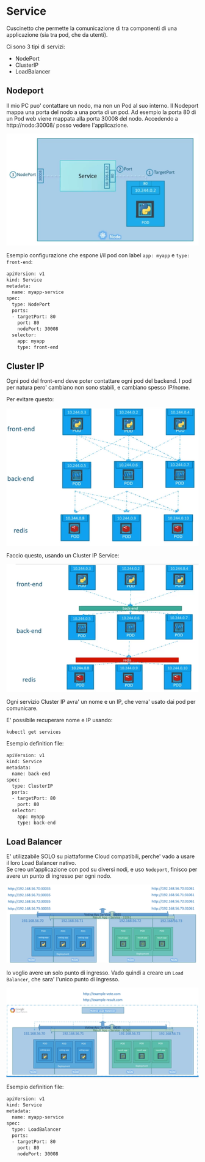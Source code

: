 Service
=======

Cuscinetto che permette la comunicazione di tra componenti di una applicazione (sia tra pod, che da utenti).

Ci sono 3 tipi di servizi:
- NodePort
- ClusterIP
- LoadBalancer

Nodeport
--------

Il mio PC puo' contattare un nodo, ma non un Pod al suo interno.
Il Nodeport mappa una porta del nodo a una porta di un pod.
Ad esempio la porta 80 di un Pod web viene mappata alla porta 30008 del nodo.
Accedendo a http://nodo:30008/ posso vedere l'applicazione.

![Nodeport](/images/services_01.png)

Esempio configurazione che espone i/il pod con label `app: myapp` e `type: front-end`:
```
apiVersion: v1
kind: Service
metadata:
  name: myapp-service
spec:
  type: NodePort
  ports:
  - targetPort: 80
    port: 80
    nodePort: 30008
  selector:
    app: myapp
    type: front-end
```

Cluster IP
----------

Ogni pod del front-end deve poter contattare ogni pod del backend. I pod per natura pero' cambiano non sono stabili, e cambiano spesso IP/nome.

Per evitare questo:

![Cluster IP](/images/services_02.png)

Faccio questo, usando un Cluster IP Service:

![Cluster IP](/images/services_03.png)

Ogni servizio Cluster IP avra' un nome e un IP, che verra' usato dai pod per comunicare.

E' possibile recuperare nome e IP usando:
```
kubectl get services
```

Esempio definition file:
```
apiVersion: v1
kind: Service
metadata:
  name: back-end
spec:
  type: ClusterIP
  ports:
  - targetPort: 80
    port: 80
  selector:
    app: myapp
    type: back-end
```

Load Balancer
-------------

E' utilizzabile SOLO su piattaforme Cloud compatibili, perche' vado a usare il loro Load Balancer nativo.  
Se creo un'applicazione con pod su diversi nodi, e uso `Nodeport`, finisco per avere un punto di ingresso per ogni nodo.  

![Load Balancer](/images/services_04.png)

Io voglio avere un solo punto di ingresso. Vado quindi a creare un `Load Balancer`, che sara' l'unico punto di ingresso.

![Load Balancer](/images/services_05.png)

Esempio definition file:
```
apiVersion: v1
kind: Service
metadata:
  name: myapp-service
spec:
  type: LoadBalancer
  ports:
  - targetPort: 80
    port: 80
    nodePort: 30008